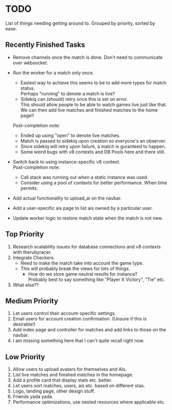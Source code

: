 # TODO
List of things needing getting around to. Grouped by priority, sorted by ease.

Recently Finished Tasks
-----------------------
* Remove channels once the match is done. Don't need to communicate over websocket.
* Run the worker for a match only once.
    - Easiest way to achieve this seems to be to add more types for match status.  
      Perhaps "running" to denote a match is live?
    - Sidekiq can (should) retry once this is set on error.  
      This should allow people to be able to watch games live just like that.  
      We can then add live matches and finished matches to the home page!!
      
  Post-completion note:
    - Ended up using "open" to denote live matches.
    - Match is passed to sidekiq upon creation so everyone's an observer.
    - Since sidekiq will retry upon failure, a match is guranteed to happen.
    - Some weird bugs with v8 contexts and DB Pools here and there still.
* Switch back to using instance-specific v8 context.  
  Post-completion note:
    - Call stack was running out when a static instance was used.
    - Consider using a pool of contexts for better performance. When time permits.
* Add actual functionality to upload_ai on the navbar.
* Add a user-specific ais page to list ais owned by a particular user.
* Update worker logic to restore match state when the match is not new.

Top Priority
------------

1. Research scalability issues for database connections and v8 contexts with therubyracer.
2. Integrate Checkers.
    * Need to make the match take into account the game type.
    * This will probably break the views for lots of things.
        - How do we store game neutral results for instance?  
          Probably best to say something like "Player X Victory", "Tie" etc.
3. What else??

Medium Priority
---------------

1. Let users control their account-specific settings.
2. Email users for account creation confirmation. (Unsure if this is desirable!)
3. Add index page and controller for matches and add links to those on the navbar.
4. I am missing something here that I can't quite recall right now.

Low Priority
---------------

1. Allow users to upload avatars for themselves and Ais.
2. List live matches and finished matches in the homepage.
3. Add a profile card that display stats etc. better.
4. Let users sort matches, users, ais etc. based on different stas.
5. Logo, landing page, other design stuff.
6. Friends yada yada.
7. Performance optimizations, use nested resources where applicable etc.
